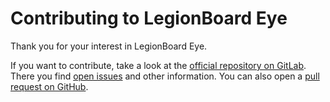 # Contributing to LegionBoard Eye

Thank you for your interest in LegionBoard Eye.

If you want to contribute, take a look at the
[official repository on GitLab](https://gitlab.com/legionboard/eye).
There you find [open issues](https://gitlab.com/legionboard/eye/issues)
and other information. You can also open a
[pull request on GitHub](https://github.com/legionboard/eye).
